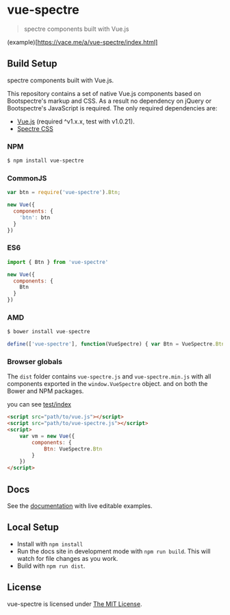 # vue-spectre

> spectre components built with Vue.js


(example)[https://vace.me/a/vue-spectre/index.html]

## Build Setup

spectre components built with Vue.js.

This repository contains a set of native Vue.js components based on Bootspectre's markup and CSS. As a result no dependency on jQuery or Bootspectre's JavaScript is required. The only required dependencies are:

* [Vue.js](http://vuejs.org/) (required ^v1.x.x, test with v1.0.21).
* [Spectre CSS](https://picturepan2.github.io/spectre)

### NPM

```bash
$ npm install vue-spectre
```

### CommonJS
```js
var btn = require('vue-spectre').Btn;

new Vue({
  components: {
    'btn': btn
  }
})
```

### ES6

```js
import { Btn } from 'vue-spectre'

new Vue({
  components: {
    Btn
  }
})
```

### AMD
```js
$ bower install vue-spectre

define(['vue-spectre'], function(VueSpectre) { var Btn = VueSpectre.Btn });
```

### Browser globals
The `dist` folder contains `vue-spectre.js` and `vue-spectre.min.js` with all components exported in the <code>window.VueSpectre</code> object. 
and on both the Bower and NPM packages.

you can see [test/index](test/index.html)

```html
<script src="path/to/vue.js"></script>
<script src="path/to/vue-spectre.js"></script>
<script>
    var vm = new Vue({
        components: {
            Btn: VueSpectre.Btn
        }
    })
</script>
```

## Docs
See the [documentation](https://vace.me/a/vue-spectre/index.html) with live editable examples.

## Local Setup
* Install with `npm install`
* Run the docs site in development mode with `npm run build`. This will watch for file changes as you work.
* Build with `npm run dist`.


## License
vue-spectre is licensed under [The MIT License](LICENSE).
